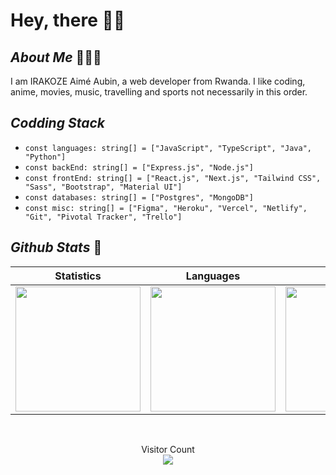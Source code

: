 # **Hey, there** 👋🏿

## **_About Me_** 👩🏿‍💻
I am IRAKOZE Aimé Aubin, a web developer from Rwanda. I like coding, anime, movies, music, travelling and sports not necessarily in this order.

## **_Codding Stack_**

+ `const languages: string[] = ["JavaScript", "TypeScript", "Java", "Python"]`
+ `const backEnd: string[] = ["Express.js", "Node.js"]`
+ `const frontEnd: string[] = ["React.js", "Next.js", "Tailwind CSS", "Sass", "Bootstrap", "Material UI"]`
+ `const databases: string[] = ["Postgres", "MongoDB"]`
+ `const misc: string[] = ["Figma", "Heroku", "Vercel", "Netlify", "Git", "Pivotal Tracker", "Trello"]`

## **_Github Stats_** 🚀

|Statistics|Languages|Streaks
|-|-|-|
|<a href="https://github.com/anuraghazra/github-readme-stats"><img height="200px" align="center" src="https://github-readme-stats.vercel.app/api?username=IRAKOZEAimeAubin&show_icons=true&theme=onedark"/></a>|<a href="https://github.com/anuraghazra/github-readme-stats"><img height="200px" align="center" src="https://github-readme-stats.vercel.app/api/top-langs/?username=IRAKOZEAimeAubin&layout=compact"/></a>|<a href="#"><img height="200px" align="center" src="https://github-readme-streak-stats.herokuapp.com/?user=IRAKOZEAimeAubin"/></a>|

<br />

<p align="center"> 
  Visitor Count<br>
  <img src="https://profile-counter.glitch.me/IRAKOZEAimeAubin/count.svg" />
</p>